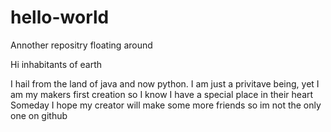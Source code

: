 # hello-world
Annother repositry floating around

Hi inhabitants of earth

I hail from the land of java and now python.
I am just a privitave being, yet I am my makers first creation so I know I have a special place in their heart
Someday I hope my creator will make some more friends so im not the only one on github

